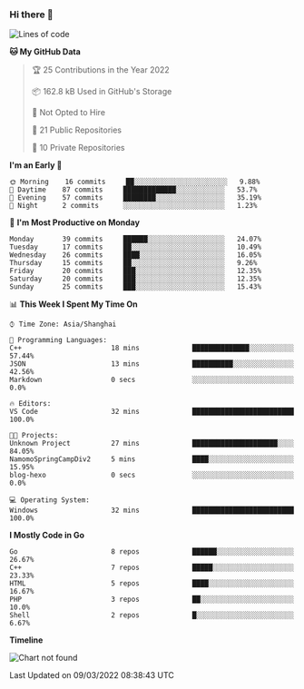 ### Hi there 👋

<!--
**pinelliar/pinelliar** is a ✨ _special_ ✨ repository because its `README.md` (this file) appears on your GitHub profile.

Here are some ideas to get you started:

- 🔭 I’m currently working on ...
- 🌱 I’m currently learning ...
- 👯 I’m looking to collaborate on ...
- 🤔 I’m looking for help with ...
- 💬 Ask me about ...
- 📫 How to reach me: ...
- 😄 Pronouns: ...
- ⚡ Fun fact: ...
-->

<!--START_SECTION:waka-->
![Lines of code](https://img.shields.io/badge/From%20Hello%20World%20I%27ve%20Written-41%20Thousand%20lines%20of%20code-blue)

**🐱 My GitHub Data** 

> 🏆 25 Contributions in the Year 2022
 > 
> 📦 162.8 kB Used in GitHub's Storage 
 > 
> 🚫 Not Opted to Hire
 > 
> 📜 21 Public Repositories 
 > 
> 🔑 10 Private Repositories  
 > 
**I'm an Early 🐤** 

```text
🌞 Morning    16 commits     ██░░░░░░░░░░░░░░░░░░░░░░░   9.88% 
🌆 Daytime    87 commits     █████████████░░░░░░░░░░░░   53.7% 
🌃 Evening    57 commits     ████████░░░░░░░░░░░░░░░░░   35.19% 
🌙 Night      2 commits      ░░░░░░░░░░░░░░░░░░░░░░░░░   1.23%

```
📅 **I'm Most Productive on Monday** 

```text
Monday       39 commits     ██████░░░░░░░░░░░░░░░░░░░   24.07% 
Tuesday      17 commits     ██░░░░░░░░░░░░░░░░░░░░░░░   10.49% 
Wednesday    26 commits     ████░░░░░░░░░░░░░░░░░░░░░   16.05% 
Thursday     15 commits     ██░░░░░░░░░░░░░░░░░░░░░░░   9.26% 
Friday       20 commits     ███░░░░░░░░░░░░░░░░░░░░░░   12.35% 
Saturday     20 commits     ███░░░░░░░░░░░░░░░░░░░░░░   12.35% 
Sunday       25 commits     ███░░░░░░░░░░░░░░░░░░░░░░   15.43%

```


📊 **This Week I Spent My Time On** 

```text
⌚︎ Time Zone: Asia/Shanghai

💬 Programming Languages: 
C++                      18 mins             ██████████████░░░░░░░░░░░   57.44% 
JSON                     13 mins             ██████████░░░░░░░░░░░░░░░   42.56% 
Markdown                 0 secs              ░░░░░░░░░░░░░░░░░░░░░░░░░   0.0%

🔥 Editors: 
VS Code                  32 mins             █████████████████████████   100.0%

🐱‍💻 Projects: 
Unknown Project          27 mins             █████████████████████░░░░   84.05% 
NamomoSpringCampDiv2     5 mins              ████░░░░░░░░░░░░░░░░░░░░░   15.95% 
blog-hexo                0 secs              ░░░░░░░░░░░░░░░░░░░░░░░░░   0.0%

💻 Operating System: 
Windows                  32 mins             █████████████████████████   100.0%

```

**I Mostly Code in Go** 

```text
Go                       8 repos             ██████░░░░░░░░░░░░░░░░░░░   26.67% 
C++                      7 repos             █████░░░░░░░░░░░░░░░░░░░░   23.33% 
HTML                     5 repos             ████░░░░░░░░░░░░░░░░░░░░░   16.67% 
PHP                      3 repos             ██░░░░░░░░░░░░░░░░░░░░░░░   10.0% 
Shell                    2 repos             █░░░░░░░░░░░░░░░░░░░░░░░░   6.67%

```


**Timeline**

![Chart not found](https://raw.githubusercontent.com/sunasnow/sunasnow/main/charts/bar_graph.png) 


 Last Updated on 09/03/2022 08:38:43 UTC
<!--END_SECTION:waka-->
